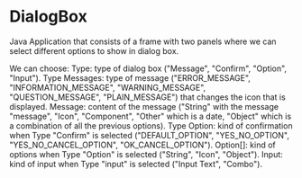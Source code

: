 # DialogBox

Java Application that consists of a frame with two panels where we can select different 
options to show in dialog box.

We can choose:
Type: type of dialog box ("Message", "Confirm", "Option", "Input").
Type Messages: type of message ("ERROR_MESSAGE", "INFORMATION_MESSAGE", "WARNING_MESSAGE", "QUESTION_MESSAGE", "PLAIN_MESSAGE") that changes the icon that is displayed.
Message: content of the message ("String" with the message "message", "Icon", "Component", "Other" which is a date, "Object" which is a combination of all the previous options).
Type Option: kind of confirmation when Type "Confirm" is selected ("DEFAULT_OPTION", "YES_NO_OPTION", "YES_NO_CANCEL_OPTION", "OK_CANCEL_OPTION").
Option[]: kind of options when Type "Option" is selected ("String", "Icon", "Object").
Input: kind of input when Type "input" is selected ("Input Text", "Combo").
